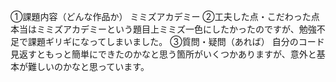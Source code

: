 ①課題内容（どんな作品か）
ミミズアカデミー
②工夫した点・こだわった点
本当はミミズアカデミーという題目上ミミズ一色にしたかったのですが、勉強不足で課題ギリギになってしまいました。
③質問・疑問（あれば）
自分のコード見返すともっと簡単にできたのかなと思う箇所がいくつかありますが、意外と基本が難しいのかなと思っています。
